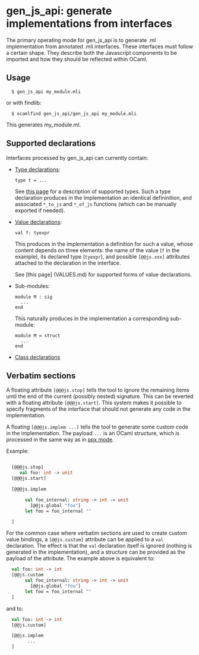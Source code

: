 gen_js_api: generate implementations from interfaces
====================================================

The primary operating mode for gen_js_api is to generate .ml
implementation from annotated .mli interfaces.  These interfaces must
follow a certain shape.  They describe both the Javascript components
to be imported and how they should be reflected within OCaml.

Usage
-----


```
  $ gen_js_api my_module.mli
```

or with findlib:

```
  $ ocamlfind gen_js_api/gen_js_api my_module.mli
```

This generates my_module.ml.



Supported declarations
----------------------

Interfaces processed by gen_js_api can currently contain:

  - [Type declarations](TYPES.md):

    ````
    type t = ...
    ````

    See [this page](TYPES.md) for a description of supported types.
    Such a type declaration produces in the implementation an identical
    defininition, and associated `*_to_js` and `*_of_js` functions
    (which can be manually exported if needed).


  - [Value declarations](VALUES.md):

    ````
    val f: tyexpr
    ````

    This produces in the implementation a definition for such a value,
    whose content depends on three elements: the name of the value
    (`f` in the example), its declared type (`tyexpr`), and possible
    `[@@js.xxx]` attributes attached to the declaration in the interface.

    See [this page] (VALUES.md) for supported forms of value declarations.


  - Sub-modules:

    ````
    module M : sig
      ...
    end
    ````

    This naturally produces in the implementation a corresponding sub-module:

    ````
    module M = struct
      ...
    end
    ````

  - [Class declarations](CLASSES.md)



Verbatim sections
-----------------

A floating attribute `[@@@js.stop]` tells the tool to ignore the
remaining items until the end of the current (possibly nested)
signature.  This can be reverted with a floating attribute
`[@@@js.start]`.  This system makes it possible to specify fragments
of the interface that should not generate any code in the
implementation.

A floating `[@@@js.implem ...]` tells the tool to generate some custom
code in the implementation. The payload `...` is an OCaml structure,
which is processed in the same way as in [ppx mode](PPX.md).


Example:

```ocaml

  [@@@js.stop]
     val foo: int -> unit
  [@@@js.start]

  [@@@js.implem

       val foo_internal: string -> int -> unit
         [@@js.global "foo"]
       let foo = foo_internal ""

  ]
```


For the common case where verbatim sections are used to create custom
value bindings, a `[@@js.custom]` attribute can be applied to a `val`
declaration.  The effect is that the `val` declaration itself is ignored
(nothing is generated in the implementation), and a structure can be
provided as the payload of the attribute.  The example above is equivalent
to:

```ocaml
  val foo: int -> int
  [@@js.custom
       val foo_internal: string -> int -> unit
         [@@js.global "foo"]
       let foo = foo_internal ""
  ]
```

and to:

```ocaml
  val foo: int -> int
  [@@js.custom]

  [@@js.implem
        ...
  ]
```
